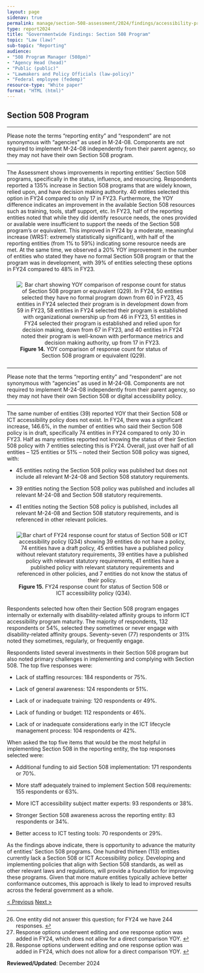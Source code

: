 ```yaml
---
layout: page
sidenav: true
permalink: manage/section-508-assessment/2024/findings/accessibility-program/
type: report2024
title: "Governmentwide Findings: Section 508 Program"
topic: "Law (law)"
sub-topic: "Reporting"
audience:
- "508 Program Manager (508pm)"
- "Agency Head (head)"
- "Public (public)"
- "Lawmakers and Policy Officials (law-policy)"
- "Federal employee (fedemp)"
resource-type: "White paper"
format: "HTML (html)"
---
```

## Section 508 Program
<hr class="breaker-bar-green">
Please note the terms “reporting entity” and “respondent” are not synonymous with “agencies” as used in M-24-08. Components are not required to implement M-24-08 independently from their parent agency, so they may not have their own Section 508 program.
<hr class="breaker-bar-green">

The Assessment shows improvements in reporting entities’ Section 508 programs, specifically in the status, influence, and resourcing. Respondents reported a 135% increase in Section 508 programs that are widely known, relied upon, and have decision making authority. 40 entities selected this option in FY24 compared to only 17 in FY23. Furthermore, the YOY difference indicates an improvement in the available Section 508 resources such as training, tools, staff support, etc. In FY23, half of the reporting entities noted that while they did identify resource needs, the ones provided or available were insufficient to support the needs of the Section 508 program’s or equivalent. This improved in FY24 by a moderate, meaningful increase (WRST: extremely statistically significant), with half of the reporting entities (from 1% to 59%) indicating some resource needs are met. At the same time, we observed a 20% YOY improvement in the number of entities who stated they have no formal Section 508 program or that the program was in development, with 39% of entities selecting these options in FY24 compared to 48% in FY23. 

<div class="tablet:grid-col" style="margin: auto; max-width: 90%; text-align: center; padding: 10px 0px">
   <div class="margin-top-1"><img src="https://assets.section508.gov/assets/images/assessment/fy24/figure-14.jpg" alt="Bar chart showing YOY comparison of response count for status of Section 508 program or equivalent (Q29). In FY24, 50 entities selected they have no formal program down from 60 in FY23, 45 entities in FY24 selected their program is in development down from 59 in FY23, 58 entities in FY24 selected their program is established with organizational ownership up from 46 in FY23, 51 entities in FY24 selected their program is established and relied upon for decision making, down from 67 in FY23, and 40 entities in FY24 noted their program is well-known with performance metrics and decision making authority, up from 17 in FY23." aria-describedby="figure-14" class="border-2px border-base-light shadow-2 padding-1">
   </div>
   <div class="font-mono-3xs margin-x-auto auto" style="max-width: 90%; text-align: center;"><span id="figure-14"><strong>Figure 14.</strong> YOY comparison of response count for status of Section 508 program or equivalent (Q29).</span>
   </div>
</div>

<hr class="breaker-bar-green">
Please note that the terms “reporting entity” and “respondent” are not synonymous with “agencies” as used in M-24-08. Components are not required to implement M-24-08 independently from their parent agency, so they may not have their own Section 508 or digital accessibility policy.
<hr class="breaker-bar-green">

The same number of entities (39) reported YOY that their Section 508 or ICT accessibility policy does not exist. In FY24, there was a significant increase, 146.6%, in the number of entities who said their Section 508 policy is in draft, specifically 74 entities in FY24 compared to only 30 in FY23. Half as many entities reported not knowing the status of their Section 508 policy with 7 entities selecting this is FY24. Overall, just over half of all entities – 125 entities or 51% – noted their Section 508 policy was signed, with:

* 45 entities noting the Section 508 policy was published but does not include all relevant M-24-08 and Section 508 statutory requirements.
  
* 39 entities noting the Section 508 policy was published and includes all relevant M-24-08 and Section 508 statutory requirements.
  
* 41 entities noting the Section 508 policy is published, includes all relevant M-24-08 and Section 508 statutory requirements, and is referenced in other relevant policies.

<div class="tablet:grid-col" style="margin: auto; max-width: 90%; text-align: center; padding: 10px 0px">
   <div class="margin-top-1"><img src="https://assets.section508.gov/assets/images/assessment/fy24/figure-15.jpg" alt="Bar chart of FY24 response count for status of Section 508 or ICT accessibility policy (Q34) showing 39 entities do not have a policy, 74 entities have a draft policy, 45 entities have a published policy without relevant statutory requirements, 39 entities have a published policy with relevant statutory requirements, 41 entities have a published policy with relevant statutory requirements and referenced in other policies, and 7 entities do not know the status of their policy." aria-describedby="figure-15" class="border-2px border-base-light shadow-2 padding-1">
   </div>
   <div class="font-mono-3xs margin-x-auto auto" style="max-width: 90%; text-align: center;"><span id="figure-15"><strong>Figure 15.</strong> FY24 response count for status of Section 508 or ICT accessibility policy (Q34).</span>
   </div>
</div>

Respondents selected how often their Section 508 program engages internally or externally with disability-related affinity groups to inform ICT accessibility program maturity. The majority of respondents, 132 respondents or 54%, selected they sometimes or never engage with disability-related affinity groups. Seventy-seven (77) respondents or 31% noted they sometimes, regularly, or frequently engage. 

Respondents listed several investments in their Section 508 program but also noted primary challenges in implementing and complying with Section 508. The top five responses were:
* Lack of staffing resources: 184 respondents or 75%.

* Lack of general awareness: 124 respondents or 51%.

* Lack of or inadequate training: 120 respondents or 49%.

* Lack of funding or budget: 112 respondents or 46%.

* Lack of or inadequate considerations early in the ICT lifecycle management process: 104 respondents or 42%.

When asked the top five items that would be the most helpful in implementing Section 508 in the reporting entity, the top responses selected were:

* Additional funding to aid Section 508 implementation: 171 respondents or 70%.

* More staff adequately trained to implement Section 508 requirements: 155 respondents or 63%.

* More ICT accessibility subject matter experts: 93 respondents or 38%.

* Stronger Section 508 awareness across the reporting entity: 83 respondents or 34%.

* Better access to ICT testing tools: 70 respondents or 29%.

As the findings above indicate, there is opportunity to advance the maturity of entities' Section 508 programs. One hundred thirteen (113) entities currently lack a Section 508 or ICT Accessibility policy. Developing and implementing policies that align with Section 508 standards, as well as other relevant laws and regulations, will provide a foundation for improving these programs. Given that more mature entities typically achieve better conformance outcomes, this approach is likely to lead to improved results across the federal government as a whole.

<div id="prev-next-section" class="padding-bottom-2">
    <a class="prev-page" title="Go to previous page" href="{{site.baseurl}}/manage/section-508-assessment/2024/findings/program-staff/"> < Previous</a>
    <a class="prev-page" title="Go to next page" href="{{site.baseurl}}/manage/section-508-assessment/2024/findings/testing-lifecycle/"> Next > </a>
</div>

<hr class="breaker-bar-green">

<div>
    <h2 style="position: absolute; clip: rect(0 0 0 0); visibility: hidden; opacity: 0;" id="footnote-label">Footnotes</h2>
    <ol start="26">
        <li id="fn26">One entity did not answer this question; for FY24 we have 244 responses. <a href="#fr27" aria-label="Back to content">↩</a></li>
        <li id="fn27">Response options underwent editing and one response option was added in FY24, which does not allow for a direct comparison YOY. <a href="#fr27" aria-label="Back to content">↩</a></li>
        <li id="fn28">Response options underwent editing and one response option was added in FY24, which does not allow for a direct comparison YOY. <a href="#fr28" aria-label="Back to content">↩</a></li>
    </ol>
</div>

**Reviewed/Updated**: December 2024